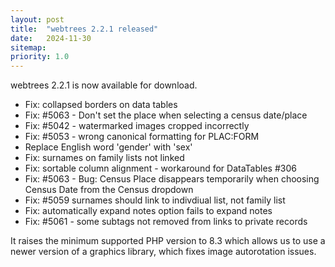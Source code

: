 ```yaml
---
layout: post
title:  "webtrees 2.2.1 released"
date:   2024-11-30
sitemap:
priority: 1.0
---
```


webtrees 2.2.1 is now available for download.

* Fix: collapsed borders on data tables
* Fix: #5063 - Don't set the place when selecting a census date/place
* Fix: #5042 - watermarked images cropped incorrectly
* Fix: #5053 - wrong canonical formatting for PLAC:FORM
* Replace English word 'gender' with 'sex'
* Fix: surnames on family lists not linked
* Fix: sortable column alignment - workaround for DataTables #306
* Fix: #5063 - Bug: Census Place disappears temporarily when choosing Census Date from the Census dropdown
* Fix: #5059 surnames should link to indivdiual list, not family list
* Fix: automatically expand notes option fails to expand notes
* Fix: #5061 - some subtags not removed from links to private records


It raises the minimum supported PHP version to 8.3 which allows us to use a newer version of a graphics library, which fixes image autorotation issues.

